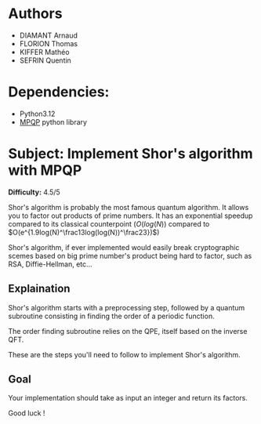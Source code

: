 # Authors
- DIAMANT Arnaud
- FLORION Thomas
- KIFFER Mathéo
- SEFRIN Quentin

# Dependencies:
- Python3.12
- [MPQP](https://mpqpdoc.colibri-quantum.com/getting-started) python library

# Subject: Implement Shor's algorithm with MPQP
**Difficulty:** 4.5/5

Shor's algorithm is probably the most famous quantum algorithm. It allows you to
factor out products of prime numbers. It has an exponential speedup compared to
its classical counterpoint ($O(log(N))$ compared to 
$O(e^{1.9log(N)^\frac13log(log(N))^\frac23})$)

Shor's algorithm, if ever implemented would easily break cryptographic scemes
based on big prime number's product being hard to factor, such as RSA,
Diffie-Hellman, etc...

## Explaination

Shor's algorithm starts with a preprocessing step, followed by a quantum
subroutine consisting in finding the order of a periodic function.

The order finding subroutine relies on the QPE, itself based on the inverse QFT.

These are the steps you'll need to follow to implement Shor's algorithm.

## Goal

Your implementation should take as input an integer and return its factors.

Good luck !